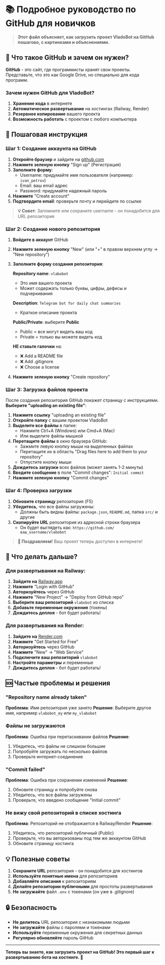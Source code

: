 # 📚 Подробное руководство по GitHub для новичков

> **Этот файл объясняет, как загрузить проект VladoBot на GitHub пошагово, с картинками и объяснениями.**

## 🤔 Что такое GitHub и зачем он нужен?

**GitHub** - это сайт, где программисты хранят свои проекты. Представьте, что это как Google Drive, но специально для кода программ.

### Зачем нужен GitHub для VladoBot?

1. **Хранение кода** в интернете
2. **Автоматическое развертывание** на хостингах (Railway, Render)
3. **Резервное копирование** вашего проекта
4. **Возможность работать** с проектом с любого компьютера

## 🚀 Пошаговая инструкция

### Шаг 1: Создание аккаунта на GitHub

1. **Откройте браузер** и зайдите на [github.com](https://github.com)
2. **Нажмите зеленую кнопку** "Sign up" (Регистрация)
3. **Заполните форму**:
   - Username: придумайте имя пользователя (например: `ivan_petrov`)
   - Email: ваш email адрес
   - Password: придумайте надежный пароль
4. **Нажмите** "Create account"
5. **Подтвердите email**: проверьте почту и перейдите по ссылке

> **💡 Совет**: Запомните или сохраните username - он понадобится для URL репозитория

### Шаг 2: Создание нового репозитория

1. **Войдите в аккаунт** GitHub
2. **Нажмите зеленую кнопку** "New" (или "+" в правом верхнем углу → "New repository")
3. **Заполните форму создания репозитория**:

   **Repository name**: `vlabobot`
   - Это имя вашего проекта
   - Может содержать только буквы, цифры, дефисы и подчеркивания

   **Description**: `Telegram bot for daily chat summaries`
   - Краткое описание проекта

   **Public/Private**: выберите **Public**
   - Public = все могут видеть ваш код
   - Private = только вы можете видеть код

   **НЕ ставьте галочки** на:
   - ❌ Add a README file
   - ❌ Add .gitignore
   - ❌ Choose a license

4. **Нажмите зеленую кнопку** "Create repository"

### Шаг 3: Загрузка файлов проекта

После создания репозитория GitHub покажет страницу с инструкциями. **Выберите "uploading an existing file"**:

1. **Нажмите ссылку** "uploading an existing file"
2. **Откройте папку** с вашим проектом VladoBot
3. **Выделите все файлы** в папке:
   - Нажмите Ctrl+A (Windows) или Cmd+A (Mac)
   - Или выделите файлы мышкой
4. **Перетащите файлы** в окно браузера GitHub:
   - Зажмите левую кнопку мыши на выделенных файлах
   - Перетащите их в область "Drag files here to add them to your repository"
   - Отпустите кнопку мыши
5. **Дождитесь загрузки** всех файлов (может занять 1-2 минуты)
6. **Введите сообщение** в поле "Commit changes": `Initial commit`
7. **Нажмите зеленую кнопку** "Commit changes"

### Шаг 4: Проверка загрузки

1. **Обновите страницу** репозитория (F5)
2. **Убедитесь**, что все файлы загружены:
   - Должны быть видны файлы: `package.json`, `README.md`, папка `src/` и другие
3. **Скопируйте URL** репозитория из адресной строки браузера
   - Он будет выглядеть как: `https://github.com/ваш_username/vlabobot`

> **🎉 Поздравляем!** Ваш проект теперь доступен в интернете!

## 🔧 Что делать дальше?

### Для развертывания на Railway:

1. **Зайдите на** [Railway.app](https://railway.app/)
2. **Нажмите** "Login with GitHub"
3. **Авторизуйтесь** через GitHub
4. **Нажмите** "New Project" → "Deploy from GitHub repo"
5. **Выберите ваш репозиторий** `vlabobot` из списка
6. **Добавьте переменные окружения** (токены)
7. **Дождитесь деплоя** - бот будет работать!

### Для развертывания на Render:

1. **Зайдите на** [Render.com](https://render.com/)
2. **Нажмите** "Get Started for Free"
3. **Авторизуйтесь** через GitHub
4. **Нажмите** "New" → "Web Service"
5. **Подключите ваш репозиторий** `vlabobot`
6. **Настройте параметры** и переменные
7. **Дождитесь деплоя** - бот будет работать!

## 🆘 Частые проблемы и решения

### "Repository name already taken"
**Проблема**: Имя репозитория уже занято
**Решение**: Выберите другое имя, например `vlabobot_my` или `my_vlabobot`

### Файлы не загружаются
**Проблема**: Ошибка при перетаскивании файлов
**Решение**: 
1. Убедитесь, что файлы не слишком большие
2. Попробуйте загружать по несколько файлов
3. Проверьте интернет-соединение

### "Commit failed"
**Проблема**: Ошибка при сохранении изменений
**Решение**:
1. Обновите страницу и попробуйте снова
2. Убедитесь, что все файлы загружены
3. Проверьте, что введено сообщение "Initial commit"

### Не вижу свой репозиторий в списке хостинга
**Проблема**: Репозиторий не отображается в Railway/Render
**Решение**:
1. Убедитесь, что репозиторий публичный (Public)
2. Проверьте, что вы авторизованы под тем же аккаунтом GitHub
3. Обновите страницу хостинга

## 💡 Полезные советы

1. **Сохраните URL** репозитория - он понадобится для хостингов
2. **Используйте понятные имена** для репозиториев
3. **Добавляйте описания** к репозиториям
4. **Делайте репозитории публичными** для простоты развертывания
5. **Не загружайте** файл `.env` с токенами (он уже в .gitignore)

## 🔒 Безопасность

- **Не делитесь** URL репозитория с незнакомыми людьми
- **Не загружайте** файлы с паролями и токенами
- **Используйте** переменные окружения для секретных данных
- **Регулярно обновляйте** пароль GitHub

---

**Теперь вы знаете, как загрузить проект на GitHub! Это первый шаг к развертыванию бота на хостинге. 🚀**
